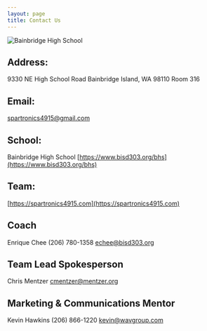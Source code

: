 ```yaml
---
layout: page
title: Contact Us
---
```


<img src="{% link assets/images/bainbridge-high-school.jpg %}" alt="Bainbridge High School"/>

## Address:
9330 NE High School Road
Bainbridge Island, WA 98110
Room 316

## Email:
[spartronics4915@gmail.com](mailto:spartronics4915@gmail.com)

## School:
Bainbridge High School
[https://www.bisd303.org/bhs](https://www.bisd303.org/bhs)

## Team:
[https://spartronics4915.com](https://spartronics4915.com)

## Coach
Enrique Chee
(206) 780-1358
[echee@bisd303.org](mailto:echee@bisd303.org)

## Team Lead Spokesperson
Chris Mentzer
[cmentzer@mentzer.org](mailto:cmentzer@mentzer.org)

## Marketing & Communications Mentor
Kevin Hawkins
(206) 866-1220
[kevin@wavgroup.com](mailto:kevin@wavgroup.com)
